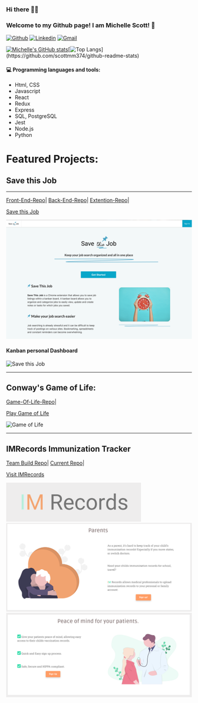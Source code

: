 
### Hi there :raising_hand_woman: 
### Welcome to my Github page! I am Michelle Scott! :cherry_blossom:

[![Github](https://img.shields.io/badge/-Github-000?style=flat&logo=Github&logoColor=white)](https://github.com/scottmm374)
[![Linkedin](https://img.shields.io/badge/-LinkedIn-blue?style=flat&logo=Linkedin&logoColor=white)](https://www.linkedin.com/in/scottmm374/)
[![Gmail](https://img.shields.io/badge/-Gmail-c14438?style=flat&logo=Gmail&logoColor=white)](mailto:scottmm374@gmail.com)

 



[![Michelle's GitHub stats](https://github-readme-stats.vercel.app/api?username=scottmm374&theme=onedark&show_icons=true&include_all_commits=true&count_private=true&hide=stars)](https://github.com/scottmm374/github-readme-stats)[![Top Langs](https://github-readme-stats.vercel.app/api/top-langs/?username=scottmm374&layout=compact&theme=onedark&hide=go&exclude_repo=github-readme-stats,Mscott-lectures,Practice-refresher,vscode-debug-visualizer,scottmm374.github.io,)](https://github.com/scottmm374/github-readme-stats)


#### :computer: Programming languages and tools: 
- Html, CSS
- Javascript
- React
- Redux
- Express
- SQL, PostgreSQL
- Jest
- Node.js
- Python 




# Featured Projects:

## Save this Job  

----------
  [Front-End-Repo](https://github.com/scottmm374/job-book-fe)|
  [Back-End-Repo](https://github.com/scottmm374/job-book-be)| 
  [Extention-Repo](https://github.com/scottmm374/job-book-chrome-ext)|

  [Save this Job](https://savethisjob.com)  



![Save this Job](/images/save_this_job.png)

#### Kanban personal Dashboard
![Save this Job](/images/kaban.gif)



---------------

## Conway's Game of Life:

[Game-Of-Life-Repo](https://github.com/scottmm374/game-of-life)|

[Play Game of Life](https://game-of-life.scottmm374.vercel.app)


![Game of Life](images/demo.gif)




-----------------
## IMRecords Immunization Tracker

[Team Build Repo](https://github.com/BWPT-Immigration-Tracking/Front-End)|
[Current Repo](https://github.com/scottmm374/Immunization-Tracker)|

[Visit IMRecords](https://immunization-tracker-hu4118x0g.now.sh/)


![IMRecords](/images/imrecords.png)
![IMRecords](/images/parent.png)
![IMRecords](/images/provider.png)
